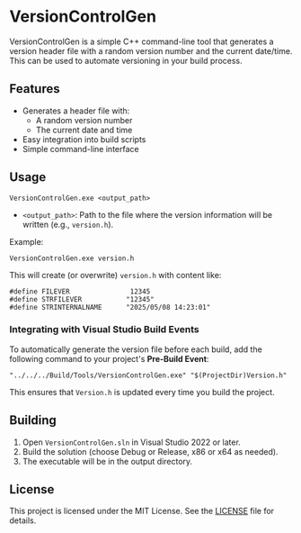 # VersionControlGen

VersionControlGen is a simple C++ command-line tool that generates a version header file with a random version number and the current date/time. This can be used to automate versioning in your build process.

## Features

- Generates a header file with:
  - A random version number
  - The current date and time
- Easy integration into build scripts
- Simple command-line interface

## Usage

```
VersionControlGen.exe <output_path>
```

- `<output_path>`: Path to the file where the version information will be written (e.g., `version.h`).

Example:

```
VersionControlGen.exe version.h
```

This will create (or overwrite) `version.h` with content like:

```
#define FILEVER               12345
#define STRFILEVER           "12345"
#define STRINTERNALNAME      "2025/05/08 14:23:01"
```

### Integrating with Visual Studio Build Events

To automatically generate the version file before each build, add the following command to your project's **Pre-Build Event**:

```
"../../../Build/Tools/VersionControlGen.exe" "$(ProjectDir)Version.h"
```

This ensures that `Version.h` is updated every time you build the project.

## Building

1. Open `VersionControlGen.sln` in Visual Studio 2022 or later.
2. Build the solution (choose Debug or Release, x86 or x64 as needed).
3. The executable will be in the output directory.

## License

This project is licensed under the MIT License. See the [LICENSE](./LICENSE) file for details.
